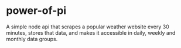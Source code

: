 # power-of-pi
A simple node api that scrapes a popular weather website every 30 minutes, stores that data, and makes it accessible in daily, weekly and monthly data groups.

